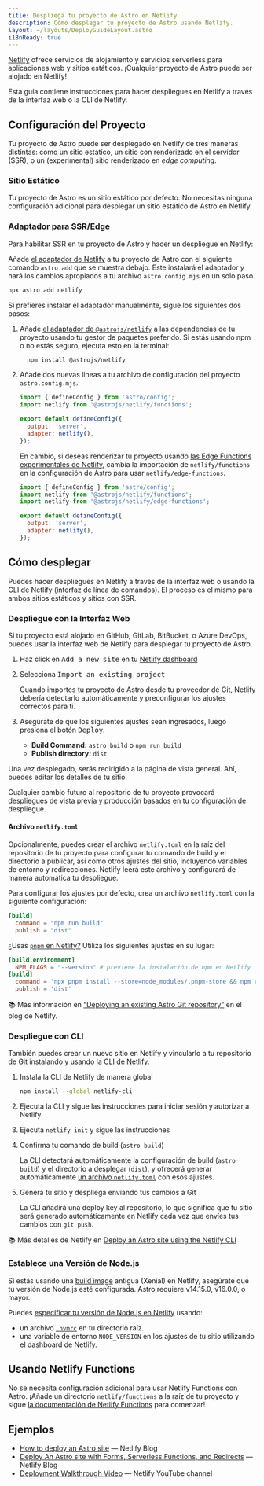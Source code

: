 ```yaml
---
title: Despliega tu proyecto de Astro en Netlify
description: Cómo desplegar tu proyecto de Astro usando Netlify.
layout: ~/layouts/DeployGuideLayout.astro
i18nReady: true
---
```

[Netlify](https://netlify.com) ofrece servicios de alojamiento y servicios serverless para aplicaciones web y sitios estáticos. ¡Cualquier proyecto de Astro puede ser alojado en Netlify!

Esta guía contiene instrucciones para hacer despliegues en Netlify a través de la interfaz web o la CLI de Netlify.

## Configuración del Proyecto

Tu proyecto de Astro puede ser desplegado en Netlify de tres maneras distintas: como un sitio estático, un sitio con renderizado en el servidor (SSR), o un (experimental) sitio renderizado en _edge computing_.

### Sitio Estático

Tu proyecto de Astro es un sitio estático por defecto. No necesitas ninguna configuración adicional para desplegar un sitio estático de Astro en Netlify.

### Adaptador para SSR/Edge

Para habilitar SSR en tu proyecto de Astro y hacer un despliegue en Netlify:

Añade [el adaptador de Netlify](/es/guides/integrations-guide/netlify/) a tu proyecto de Astro con el siguiente comando `astro add` que se muestra debajo. Este instalará el adaptador y hará los cambios apropiados a tu archivo `astro.config.mjs` en un solo paso.

```bash
npx astro add netlify
```

Si prefieres instalar el adaptador manualmente, sigue los siguientes dos pasos:

1. Añade [el adaptador de `@astrojs/netlify`](https://github.com/withastro/astro/tree/main/packages/integrations/netlify) a las dependencias de tu proyecto usando tu gestor de paquetes preferido. Si estás usando npm o no estás seguro, ejecuta esto en la terminal:

    ```bash
      npm install @astrojs/netlify
    ```

2. Añade dos nuevas lineas a tu archivo de configuración del proyecto `astro.config.mjs`.

    ```js title="astro.config.mjs" ins={2, 5-6}
    import { defineConfig } from 'astro/config';
    import netlify from '@astrojs/netlify/functions';

    export default defineConfig({
      output: 'server',
      adapter: netlify(),
    });
    ```

    En cambio, si deseas renderizar tu proyecto usando [las Edge Functions experimentales de Netlify](https://docs.netlify.com/netlify-labs/experimental-features/edge-functions/#app), cambia la importación de `netlify/functions` en la configuración de Astro para usar `netlify/edge-functions`.
      ```js title="astro.config.mjs" ins={3} del={2}
      import { defineConfig } from 'astro/config';
      import netlify from '@astrojs/netlify/functions';
      import netlify from '@astrojs/netlify/edge-functions';

      export default defineConfig({
        output: 'server',
        adapter: netlify(),
      });
      ```

## Cómo desplegar

Puedes hacer despliegues en Netlify a través de la interfaz web o usando la CLI de Netlify (interfaz de línea de comandos). El proceso es el mismo para ambos sitios estáticos y sitios con SSR.

### Despliegue con la Interfaz Web

Si tu proyecto está alojado en GitHub, GitLab, BitBucket, o Azure DevOps, puedes usar la interfaz web de Netlify para desplegar tu proyecto de Astro.

1. Haz click en <kbd>Add a new site</kbd> en tu [Netlify dashboard](https://app.netlify.com/)

2. Selecciona <kbd>Import an existing project</kbd>

    Cuando importes tu proyecto de Astro desde tu proveedor de Git, Netlify debería detectarlo automáticamente y preconfigurar los ajustes correctos para ti.

3. Asegúrate de que los siguientes ajustes sean ingresados, luego presiona el botón <kbd>Deploy</kbd>:

    - **Build Command:** `astro build` o `npm run build`
    - **Publish directory:** `dist`

 Una vez desplegado, serás redirigido a la página de vista general. Ahí, puedes editar los detalles de tu sitio.

Cualquier cambio futuro al repositorio de tu proyecto provocará despliegues de vista previa y producción basados en tu configuración de despliegue.

#### Archivo `netlify.toml`

Opcionalmente, puedes crear el archivo `netlify.toml` en la raíz del repositorio de tu proyecto para configurar tu comando de build y el directorio a publicar, así como otros ajustes del sitio, incluyendo variables de entorno y redirecciones. Netlify leerá este archivo y configurará de manera automática tu despliegue.

Para configurar los ajustes por defecto, crea un archivo `netlify.toml` con la siguiente configuración:

```toml
[build]
  command = "npm run build"
  publish = "dist"
```

¿Usas [`pnpm` en Netlify?](https://answers.netlify.com/t/using-pnpm-and-pnpm-workspaces/2759) Utiliza los siguientes ajustes en su lugar:

```toml
[build.environment]
  NPM_FLAGS = "--version" # previene la instalación de npm en Netlify
[build]
  command = 'npx pnpm install --store=node_modules/.pnpm-store && npm run build'
  publish = 'dist'
```

📚 Más información en [“Deploying an existing Astro Git repository”](https://www.netlify.com/blog/how-to-deploy-astro/#deploy-an-existing-git-repository-to-netlify) en el blog de Netlify.


### Despliegue con CLI

También puedes crear un nuevo sitio en Netlify y vincularlo a tu repositorio de Git instalando y usando la [CLI de Netlify](https://cli.netlify.com/).


1. Instala la CLI de Netlify de manera global

    ```bash
    npm install --global netlify-cli
    ```

2. Ejecuta la CLI y sigue las instrucciones para iniciar sesión y autorizar a Netlify
3. Ejecuta `netlify init` y sigue las instrucciones
4. Confirma tu comando de build (`astro build`)

    La CLI detectará automáticamente la configuración de build (`astro build`) y el directorio a desplegar (`dist`), y ofrecerá generar automáticamente [un archivo `netlify.toml`](#archivo-netlifytoml) con esos ajustes.

5. Genera tu sitio y despliega enviando tus cambios a Git

    La CLI añadirá una deploy key al repositorio, lo que significa que tu sitio será generado automáticamente en Netlify cada vez que envíes tus cambios con `git push`.

📚 Más detalles de Netlify en [Deploy an Astro site using the Netlify CLI](https://www.netlify.com/blog/how-to-deploy-astro/#link-your-astro-project-and-deploy-using-the-netlify-cli)

### Establece una Versión de Node.js

Si estás usando una [build image](https://docs.netlify.com/configure-builds/get-started/#build-image-selection) antigua (Xenial) en Netlify, asegúrate que tu versión de Node.js esté configurada. Astro requiere v14.15.0, v16.0.0, o mayor.

Puedes [especificar tu versión de Node.js en Netlify](https://docs.netlify.com/configure-builds/manage-dependencies/#node-js-and-javascript) usando:
- un archivo [`.nvmrc`](https://github.com/nvm-sh/nvm#nvmrc) en tu directorio raíz.
- una variable de entorno `NODE_VERSION` en los ajustes de tu sitio utilizando el dashboard de Netlify.

## Usando Netlify Functions

No se necesita configuración adicional para usar Netlify Functions con Astro. ¡Añade un directorio `netlify/functions` a la raíz de tu proyecto y sigue [la documentación de Netlify Functions](https://docs.netlify.com/functions/overview/) para comenzar!

## Ejemplos

- [How to deploy an Astro site](https://www.netlify.com/blog/how-to-deploy-astro/) — Netlify Blog
- [Deploy An Astro site with Forms, Serverless Functions, and Redirects](https://www.netlify.com/blog/deploy-an-astro-site-with-forms-serverless-functions-and-redirects/) — Netlify Blog
- [Deployment Walkthrough Video](https://youtu.be/GrSLYq6ZTes) — Netlify YouTube channel

<!--
#### OLD NETLIFY CONTENT FOR REFERENCE

## Server-Side Rendering (SSR) Deployment

With Netlify you can deploy from git, their web UI, or from the cli. Here we'll use the [Netlify CLI](https://docs.netlify.com/cli/get-started/) to deploy.

First build your site as normal:

```bash
npm run build
```

This creates `netlify/functions/` which contains your SSR code. Deploying your site will deploy this function which contains all of your Astro pages ready to be rendered.

```bash
netlify deploy
```

After the deploy is complete it should provide you a preview URL to see your site.

📚 Read more about [SSR in Astro](/en/guides/server-side-rendering/).


## Netlify

You can configure your deployment in two ways, via the [Netlify website UI](#netlify-website-ui) or with a local project `netlify.toml` file.

-->
